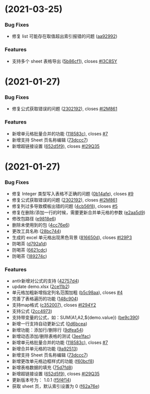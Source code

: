 # [](https://github.com/chimmhuang/chimm.excel/compare/v1.3.0...v) (2021-03-25)


### Bug Fixes

* 修复 list 可能存在取值超出索引报错的问题 ([aa92992](https://github.com/chimmhuang/chimm.excel/comm2840c7a5c98a5322d070802160))


### Features

* 支持多个 sheet 表格导出 ([5b86cf1](https://gitee.com/chimmhuang/chimm.excel/commit/5b86cf1896a060f1d8d2d39fd4e6366a)), closes [#I3C8SY](https://gitee.com/chimmhuang/chimm.excel/issues/I3C8SY)

# [](https://github.com/chimmhuang/chimm.excel/compare/v1.1.0...v) (2021-01-27)


### Bug Fixes

* 修复公式获取错误的问题 ([2302192](https://github.com/chimmhuang/chimm.excel/commit/23021928df4bb63324be29b6de134443880ddde3)), closes [#I2M861](https://github.com/chimmhuang/chimm.excel/issues/I2M861)


### Features

* 新增单元格批量合并的功能 ([118583c](https://github.com/chimmhuang/chimm.excel/commit/118583c2c11a816a9d6027d617581bfb87250bae)), closes [#7](https://github.com/chimmhuang/chimm.excel/issues/7)
* 新增支持 Sheet 页名称编辑 ([73dccc7](https://github.com/chimmhuang/chimm.excel/commit/73dccc76d87c618b2b095b9f32e99ba1762254f0))
* 新增超链接设置 ([652d5f9](https://github.com/chimmhuang/chimm.excel/commit/652d5f9fedb46233a2f1bc3e173eaa3b12f623aa)), closes [#I29Q35](https://github.com/chimmhuang/chimm.excel/issues/I29Q35)



# [](https://github.com/chimmhuang/chimm.excel/compare/v1.1.0...v) (2021-01-27)


### Bug Fixes

* 修复 Integer 类型写入表格不正确的问题 ([0b14afe](https://github.com/chimmhuang/chimm.excel/commit/0b14afe0fe26ed87842bbe84565377e43d5d747f)), closes [#9](https://github.com/chimmhuang/chimm.excel/issues/9)
* 修复公式获取错误的问题 ([2302192](https://github.com/chimmhuang/chimm.excel/commit/23021928df4bb63324be29b6de134443880ddde3)), closes [#I2M861](https://github.com/chimmhuang/chimm.excel/issues/I2M861)
* 修复列过多导致模板出错的问题 ([4cb56f8](https://github.com/chimmhuang/chimm.excel/commit/4cb56f860fdb3bad0d78ff9e83371b34d11d8ce6)), closes [#5](https://github.com/chimmhuang/chimm.excel/issues/5)
* 修复在删除/添加一行的时候，需要更新合并单元格的参数 ([e2aa5d9](https://github.com/chimmhuang/chimm.excel/commit/e2aa5d9834f63d6c69d6f6a1e90cf08b4fdbdd42))
* 修改包路径 ([e9818e6](https://github.com/chimmhuang/chimm.excel/commit/e9818e6939c3d0a994e867f3a8045774f7810ec4))
* 删除未使用到的包 ([4cc76e6](https://github.com/chimmhuang/chimm.excel/commit/4cc76e6b197e86beae8a98703b767c857d1d4f4c))
* 更改工具名称 ([28bc744](https://github.com/chimmhuang/chimm.excel/commit/28bc7446ad171a33f67df63add85ae6c88275bcc))
* 生成的 excel 单元格出现黑色背景 ([816650d](https://github.com/chimmhuang/chimm.excel/commit/816650d94d12176f08c81fd7cd916e7ce95ee570)), closes [#I29P3](https://github.com/chimmhuang/chimm.excel/issues/I29P3)
* 防喝茶 ([d792a1d](https://github.com/chimmhuang/chimm.excel/commit/d792a1dfde9d19d0f036c5a6c59bf1922400be35))
* 防喝茶 ([6621cdc](https://github.com/chimmhuang/chimm.excel/commit/6621cdc14ab2562c3b15809902cae6f1c2d23470))
* 防喝茶 ([189274c](https://github.com/chimmhuang/chimm.excel/commit/189274cf91d618fe52a8f10f21e1c65d3cd0bd04))


### Features

* antlr新增对公式的支持 ([42757d4](https://github.com/chimmhuang/chimm.excel/commit/42757d42ba7d6c807f23e50bd0e72092f7c591e2))
* update demo.xlsx ([2ce11b2](https://github.com/chimmhuang/chimm.excel/commit/2ce11b28829d572f8b8865ae90a67fe66bee5d1f))
* 单元格加粗新增指定列名范围加粗 ([b5c98aa](https://github.com/chimmhuang/chimm.excel/commit/b5c98aad6e23bf8116da10edf764c1359182e65d)), closes [#4](https://github.com/chimmhuang/chimm.excel/issues/4)
* 完善了表格遍历的功能 ([148c904](https://github.com/chimmhuang/chimm.excel/commit/148c904887780c3d6e51b98af63f0c1adfb7fdf7))
* 支持map格式 ([c352007](https://github.com/chimmhuang/chimm.excel/commit/c352007c568340e62493fe8ad91e0c1639c0fb2d)), closes [#I294Y2](https://github.com/chimmhuang/chimm.excel/issues/I294Y2)
* 支持公式 ([2cc4973](https://github.com/chimmhuang/chimm.excel/commit/2cc49736865c71acd5425fe21be9565a80754b1f))
* 支持带变量的公式，如：SUM(A1,A2,${demo.value}) ([be9c390](https://github.com/chimmhuang/chimm.excel/commit/be9c3900e31a5f737e4eebc36d4368c6bdcfb7c1))
* 新增一行支持自动更新公式 ([0d6bcea](https://github.com/chimmhuang/chimm.excel/commit/0d6bceaabd5083a254f03604569fe6d39b7c5312))
* 新增功能：添加行/删除行 ([9dfea54](https://github.com/chimmhuang/chimm.excel/commit/9dfea54e5a9540d3d219af199e49c81ab2ed7215))
* 新增动态添加/删除表格的测试 ([3ee1fac](https://github.com/chimmhuang/chimm.excel/commit/3ee1faccd228243579fc1b78a7a229f69ce15714))
* 新增单元格批量合并的功能 ([118583c](https://github.com/chimmhuang/chimm.excel/commit/118583c2c11a816a9d6027d617581bfb87250bae)), closes [#7](https://github.com/chimmhuang/chimm.excel/issues/7)
* 新增合并单元格的功能 ([9a92513](https://github.com/chimmhuang/chimm.excel/commit/9a92513129a00d19b1f61ddb3efd13e43f4ed00f))
* 新增支持 Sheet 页名称编辑 ([73dccc7](https://github.com/chimmhuang/chimm.excel/commit/73dccc76d87c618b2b095b9f32e99ba1762254f0))
* 新增更改单元格边框样式的功能 ([f60bcf8](https://github.com/chimmhuang/chimm.excel/commit/f60bcf861e4194244057a56da87e5df996e59161))
* 新增表格数据的填充 ([75d7fd8](https://github.com/chimmhuang/chimm.excel/commit/75d7fd8303d5b4e148dd47a3e35d44d0dd1e2e0b))
* 新增超链接设置 ([652d5f9](https://github.com/chimmhuang/chimm.excel/commit/652d5f9fedb46233a2f1bc3e173eaa3b12f623aa)), closes [#I29Q35](https://github.com/chimmhuang/chimm.excel/issues/I29Q35)
* 更新版本号为： 1.0.1 ([f5f4f14](https://github.com/chimmhuang/chimm.excel/commit/f5f4f145d480ff6a630c1717a8467b3dab99efc6))
* 获取 sheet 页，默认索引设置为 0 ([f62a76e](https://github.com/chimmhuang/chimm.excel/commit/f62a76ea42ccc5cc8cb15c2d76e475295a0276eb))




